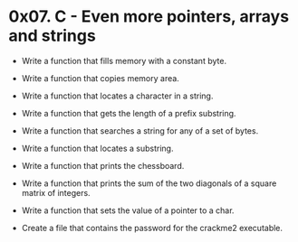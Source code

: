 # 0x07. C - Even more pointers, arrays and strings #


* Write a function that fills memory with a constant byte.

* Write a function that copies memory area.

* Write a function that locates a character in a string.

* Write a function that gets the length of a prefix substring.

* Write a function that searches a string for any of a set of bytes.

* Write a function that locates a substring.

* Write a function that prints the chessboard.

* Write a function that prints the sum of the two diagonals of a square matrix of integers.

* Write a function that sets the value of a pointer to a char.

* Create a file that contains the password for the crackme2 executable.

